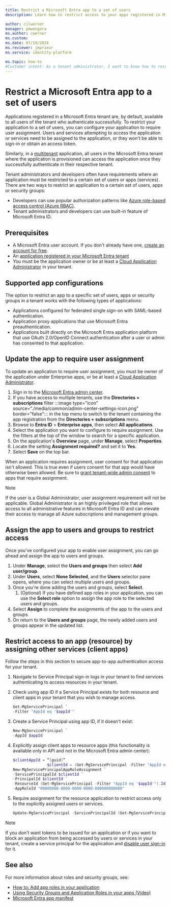```yaml
---
title: Restrict a Microsoft Entra app to a set of users
description: Learn how to restrict access to your apps registered in Microsoft Entra ID to a selected set of users.

author: cilwerner
manager: pmwongera
ms.author: cwerner
ms.custom: 
ms.date: 07/19/2024
ms.reviewer: jmprieur
ms.service: identity-platform

ms.topic: how-to
#Customer intent: As a tenant administrator, I want to know how to restrict a Microsoft Entra application to a select set of users available in my Microsoft Entra tenant
---
```


# Restrict a Microsoft Entra app to a set of users

Applications registered in a Microsoft Entra tenant are, by default, available to all users of the tenant who authenticate successfully. To restrict your application to a set of users, you can configure your application to require user assignment. Users and services attempting to access the application or services need to be assigned to the application, or they won't be able to sign-in or obtain an access token.

Similarly, in a [multitenant](howto-convert-app-to-be-multi-tenant.md) application, all users in the Microsoft Entra tenant where the application is provisioned can access the application once they successfully authenticate in their respective tenant.

Tenant administrators and developers often have requirements where an application must be restricted to a certain set of users or apps (services). There are two ways to restrict an application to a certain set of users, apps or security groups:

- Developers can use popular authorization patterns like [Azure role-based access control (Azure RBAC)](howto-implement-rbac-for-apps.md).
- Tenant administrators and developers can use built-in feature of Microsoft Entra ID.

## Prerequisites

- A Microsoft Entra user account. If you don't already have one, [create an account for free](https://azure.microsoft.com/pricing/purchase-options/azure-account?cid=msft_learn).
- An [application registered in your Microsoft Entra tenant](quickstart-register-app.md)
- You must be the application owner or be at least a [Cloud Application Administrator](~/identity/role-based-access-control/permissions-reference.md#cloud-application-administrator) in your tenant.

## Supported app configurations

The option to restrict an app to a specific set of users, apps or security groups in a tenant works with the following types of applications:

- Applications configured for federated single sign-on with SAML-based authentication.
- Application proxy applications that use Microsoft Entra preauthentication.
- Applications built directly on the Microsoft Entra application platform that use OAuth 2.0/OpenID Connect authentication after a user or admin has consented to that application.

## Update the app to require user assignment


To update an application to require user assignment, you must be owner of the application under Enterprise apps, or be at least a [Cloud Application Administrator](~/identity/role-based-access-control/permissions-reference.md#cloud-application-administrator).

1. Sign in to the [Microsoft Entra admin center](https://entra.microsoft.com).
1. If you have access to multiple tenants, use the **Directories + subscriptions** filter :::image type="icon" source="./media/common/admin-center-settings-icon.png" border="false"::: in the top menu to switch to the tenant containing the app registration from the **Directories + subscriptions** menu.
1. Browse to **Entra ID** > **Enterprise apps**, then select **All applications**.
1. Select the application you want to configure to require assignment. Use the filters at the top of the window to search for a specific application.
1. On the application's **Overview** page, under **Manage**, select **Properties**.
1. Locate the setting **Assignment required?** and set it to **Yes**.
1. Select **Save** on the top bar.

When an application requires assignment, user consent for that application isn't allowed. This is true even if users consent for that app would have otherwise been allowed. Be sure to [grant tenant-wide admin consent](~/identity/enterprise-apps/grant-admin-consent.md) to apps that require assignment.

> [!NOTE]
> If the user is a Global Administrator, user assignment requirement will not be applicable. Global Administrator is an highly privileged role that allows access to all administrative features in Microsoft Entra ID and can elevate their access to manage all Azure subscriptions and management groups. 

## Assign the app to users and groups to restrict access

Once you've configured your app to enable user assignment, you can go ahead and assign the app to users and groups.

1. Under **Manage**, select the **Users and groups** then select **Add user/group**.
1. Under **Users**, select **None Selected**, and the **Users** selector pane opens, where you can select multiple users and groups.
1. Once you're done adding the users and groups, select **Select**.
    1. (Optional) If you have defined app roles in your application, you can use the **Select role** option to assign the app role to the selected users and groups.
1. Select **Assign** to complete the assignments of the app to the users and groups.
1. On return to the **Users and groups** page, the newly added users and groups appear in the updated list.

## Restrict access to an app (resource) by assigning other services (client apps)

Follow the steps in this section to secure app-to-app authentication access for your tenant.

1. Navigate to Service Principal sign-in logs in your tenant to find services authenticating to access resources in your tenant.
1. Check using app ID if a Service Principal exists for both resource and client apps in your tenant that you wish to manage access.

    ```powershell
    Get-MgServicePrincipal `
    -Filter "AppId eq '$appId'"
    ```

1. Create a Service Principal using app ID, if it doesn't exist:

    ```powershell
    New-MgServicePrincipal `
    -AppId $appId
    ```

1. Explicitly assign client apps to resource apps (this functionality is available only in API and not in the Microsoft Entra admin center):

    ```powershell
    $clientAppId = “[guid]”
                   $clientId = (Get-MgServicePrincipal -Filter "AppId eq '$clientAppId'").Id
    New-MgServicePrincipalAppRoleAssignment `
    -ServicePrincipalId $clientId `
    -PrincipalId $clientId `
    -ResourceId (Get-MgServicePrincipal -Filter "AppId eq '$appId'").Id `
    -AppRoleId "00000000-0000-0000-0000-000000000000"
    ```

1. Require assignment for the resource application to restrict access only to the explicitly assigned users or services.
      
      ```powershell
      Update-MgServicePrincipal -ServicePrincipalId (Get-MgServicePrincipal -Filter "AppId eq '$appId'").Id -AppRoleAssignmentRequired:$true
      ```

> [!NOTE]
> If you don't want tokens to be issued for an application or if you want to block an application from being accessed by users or services in your tenant, create a service principal for the application and [disable user sign-in](~/identity/enterprise-apps/disable-user-sign-in-portal.md) for it.

## See also

For more information about roles and security groups, see:

- [How to: Add app roles in your application](./howto-add-app-roles-in-apps.md)
- [Using Security Groups and Application Roles in your apps (Video)](https://www.youtube.com/watch?v=LRoc-na27l0)
- [Microsoft Entra app manifest](./reference-app-manifest.md)
